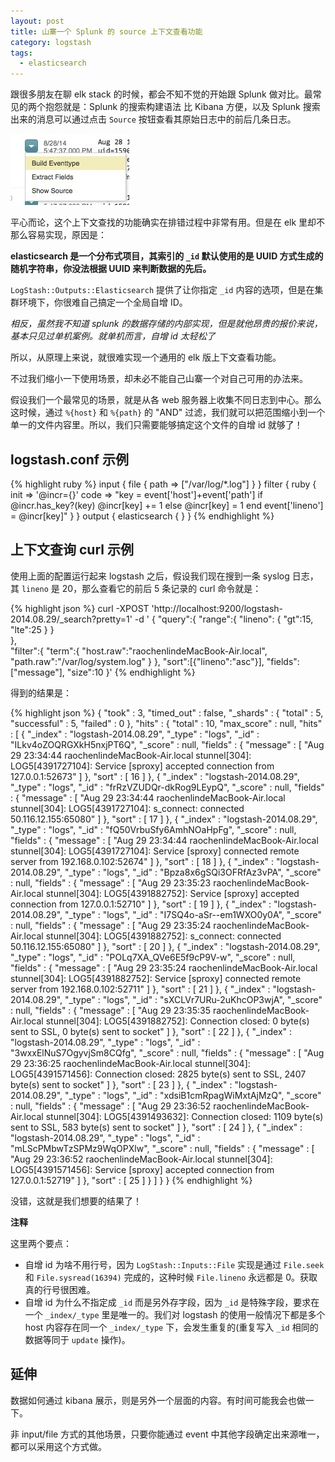 ```yaml
---
layout: post
title: 山寨一个 Splunk 的 source 上下文查看功能
category: logstash
tags:
  - elasticsearch
---
```


跟很多朋友在聊 elk stack 的时候，都会不知不觉的开始跟 Splunk 做对比。最常见的两个抱怨就是：Splunk 的搜索构建语法 比 Kibana 方便，以及 Splunk 搜索出来的消息可以通过点击 `Source` 按钮查看其原始日志中的前后几条日志。

![splunk source context](/images/uploads/splunk-source-context.jpg)

平心而论，这个上下文查找的功能确实在排错过程中非常有用。但是在 elk 里却不那么容易实现，原因是：

**elasticsearch 是一个分布式项目，其索引的 `_id` 默认使用的是 UUID 方式生成的随机字符串，你没法根据 UUID 来判断数据的先后。**

`LogStash::Outputs::Elasticsearch` 提供了让你指定 `_id` 内容的选项，但是在集群环境下，你很难自己搞定一个全局自增 ID。

*相反，虽然我不知道 splunk 的数据存储的内部实现，但是就他昂贵的报价来说，基本只见过单机案例。就单机而言，自增 id 太轻松了*

所以，从原理上来说，就很难实现一个通用的 elk 版上下文查看功能。

不过我们缩小一下使用场景，却未必不能自己山寨一个对自己可用的办法来。

假设我们一个最常见的场景，就是从各 web 服务器上收集不同日志到中心。那么这时候，通过 `%{host}` 和 `%{path}` 的 "AND" 过滤，我们就可以把范围缩小到一个单一的文件内容里。所以，我们只需要能够搞定这个文件的自增 id 就够了！

## logstash.conf 示例

{% highlight ruby %}
input {
    file {
        path => ["/var/log/*.log"]
    }
}
filter {
    ruby {
        init => '@incr={}'
        code => "key = event['host']+event['path']
                 if @incr.has_key?(key)
                     @incr[key] += 1
                 else
                     @incr[key] = 1 
                 end
                 event['lineno'] = @incr[key]"
    }
}
output {
    elasticsearch {
    }
}
{% endhighlight %}

## 上下文查询 curl 示例

使用上面的配置运行起来 logstash 之后，假设我们现在搜到一条 syslog 日志，其 `lineno` 是 20，那么查看它的前后 5 条记录的 curl 命令就是：

{% highlight json %}
curl -XPOST 'http://localhost:9200/logstash-2014.08.29/_search?pretty=1' -d '
{
  "query":{
    "range":{
      "lineno": {
        "gt":15,
        "lte":25
      }
    }   
  },  
  "filter":{
    "term":{
      "host.raw":"raochenlindeMacBook-Air.local",
      "path.raw":"/var/log/system.log"
    }
  },
  "sort":[{"lineno":"asc"}],
  "fields":["message"],
  "size":10
}'
{% endhighlight %}

得到的结果是：

{% highlight json %}
{
  "took" : 3,
  "timed_out" : false,
  "_shards" : {
    "total" : 5,
    "successful" : 5,
    "failed" : 0
  },
  "hits" : {
    "total" : 10,
    "max_score" : null,
    "hits" : [ {
      "_index" : "logstash-2014.08.29",
      "_type" : "logs",
      "_id" : "ILkv4oZOQRGXkH5nxjPT6Q",
      "_score" : null,
      "fields" : {
        "message" : [ "Aug 29 23:34:44 raochenlindeMacBook-Air.local stunnel[304]: LOG5[4391727104]: Service [sproxy] accepted connection from 127.0.0.1:52673" ]
      },
      "sort" : [ 16 ]
    }, {
      "_index" : "logstash-2014.08.29",
      "_type" : "logs",
      "_id" : "frRzVZUDQr-dkRog9LEypQ",
      "_score" : null,
      "fields" : {
        "message" : [ "Aug 29 23:34:44 raochenlindeMacBook-Air.local stunnel[304]: LOG5[4391727104]: s_connect: connected 50.116.12.155:65080" ]
      },
      "sort" : [ 17 ]
    }, {
      "_index" : "logstash-2014.08.29",
      "_type" : "logs",
      "_id" : "fQ50VrbuSfy6AmhNOaHpFg",
      "_score" : null,
      "fields" : {
        "message" : [ "Aug 29 23:34:44 raochenlindeMacBook-Air.local stunnel[304]: LOG5[4391727104]: Service [sproxy] connected remote server from 192.168.0.102:52674" ]
      },
      "sort" : [ 18 ]
    }, {
      "_index" : "logstash-2014.08.29",
      "_type" : "logs",
      "_id" : "Bpza8x6gSQi3OFRfAz3vPA",
      "_score" : null,
      "fields" : {
        "message" : [ "Aug 29 23:35:23 raochenlindeMacBook-Air.local stunnel[304]: LOG5[4391882752]: Service [sproxy] accepted connection from 127.0.0.1:52710" ]
      },
      "sort" : [ 19 ]
    }, {
      "_index" : "logstash-2014.08.29",
      "_type" : "logs",
      "_id" : "I7SQ4o-aSr--em1WXO0y0A",
      "_score" : null,
      "fields" : {
        "message" : [ "Aug 29 23:35:24 raochenlindeMacBook-Air.local stunnel[304]: LOG5[4391882752]: s_connect: connected 50.116.12.155:65080" ]
      },
      "sort" : [ 20 ]
    }, {
      "_index" : "logstash-2014.08.29",
      "_type" : "logs",
      "_id" : "POLq7XA_QVe6E5f9cP9V-w",
      "_score" : null,
      "fields" : {
        "message" : [ "Aug 29 23:35:24 raochenlindeMacBook-Air.local stunnel[304]: LOG5[4391882752]: Service [sproxy] connected remote server from 192.168.0.102:52711" ]
      },
      "sort" : [ 21 ]
    }, {
      "_index" : "logstash-2014.08.29",
      "_type" : "logs",
      "_id" : "sXCLVr7URu-2uKhcOP3wjA",
      "_score" : null,
      "fields" : {
        "message" : [ "Aug 29 23:35:35 raochenlindeMacBook-Air.local stunnel[304]: LOG5[4391882752]: Connection closed: 0 byte(s) sent to SSL, 0 byte(s) sent to socket" ]
      },
      "sort" : [ 22 ]
    }, {
      "_index" : "logstash-2014.08.29",
      "_type" : "logs",
      "_id" : "3wxxElNuS7OgyvjSm8CQfg",
      "_score" : null,
      "fields" : {
        "message" : [ "Aug 29 23:36:25 raochenlindeMacBook-Air.local stunnel[304]: LOG5[4391571456]: Connection closed: 2825 byte(s) sent to SSL, 2407 byte(s) sent to socket" ]
      },
      "sort" : [ 23 ]
    }, {
      "_index" : "logstash-2014.08.29",
      "_type" : "logs",
      "_id" : "xdsiB1cmRpagWiMxtAjMzQ",
      "_score" : null,
      "fields" : {
        "message" : [ "Aug 29 23:36:52 raochenlindeMacBook-Air.local stunnel[304]: LOG5[4391493632]: Connection closed: 1109 byte(s) sent to SSL, 583 byte(s) sent to socket" ]
      },
      "sort" : [ 24 ]
    }, {
      "_index" : "logstash-2014.08.29",
      "_type" : "logs",
      "_id" : "mLScPMbwTzSPMz9WqOPXlw",
      "_score" : null,
      "fields" : {
        "message" : [ "Aug 29 23:36:52 raochenlindeMacBook-Air.local stunnel[304]: LOG5[4391571456]: Service [sproxy] accepted connection from 127.0.0.1:52719" ]
      },
      "sort" : [ 25 ]
    } ]
  }
}
{% endhighlight %}

没错，这就是我们想要的结果了！

**注释**

这里两个要点：

* 自增 id 为啥不用行号，因为 `LogStash::Inputs::File` 实现是通过 `File.seek` 和 `File.sysread(16394)` 完成的，这种时候 `File.lineno` 永远都是 0。获取真的行号很困难。
* 自增 id 为什么不指定成 `_id` 而是另外存字段，因为 `_id` 是特殊字段，要求在一个 `_index/_type` 里是唯一的。我们对 logstash 的使用一般情况下都是多个 host 内容存在同一个 `_index/_type` 下，会发生重复的(重复写入 `_id` 相同的数据等同于 `update` 操作)。

## 延伸

数据如何通过 kibana 展示，则是另外一个层面的内容。有时间可能我会也做一下。

非 input/file 方式的其他场景，只要你能通过 event 中其他字段确定出来源唯一，都可以采用这个方式做。
